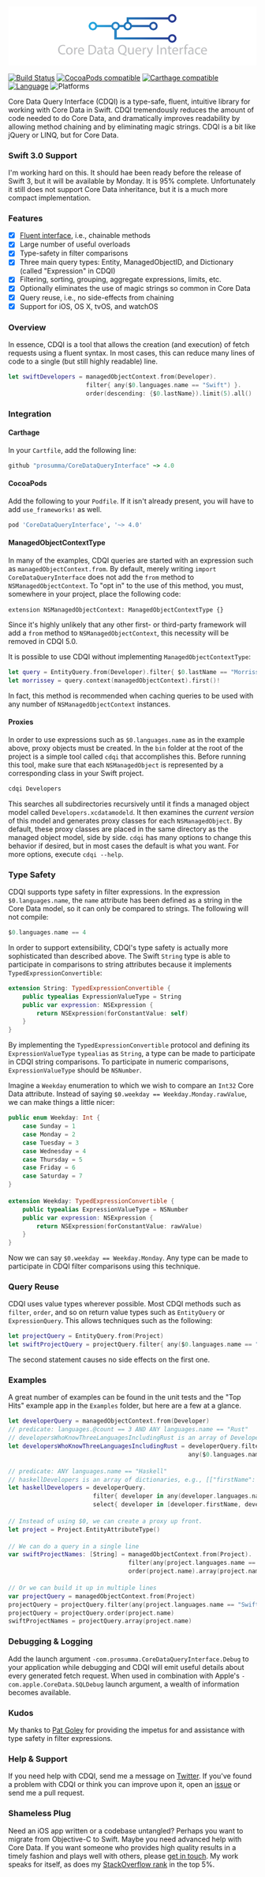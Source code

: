![CoreDataQueryInterface](CoreDataQueryInterface.png)

[![Build Status](https://travis-ci.org/Prosumma/CoreDataQueryInterface.svg)](https://travis-ci.org/Prosumma/CoreDataQueryInterface)
[![CocoaPods compatible](https://img.shields.io/cocoapods/v/CoreDataQueryInterface.svg)](https://cocoapods.org)
[![Carthage compatible](https://img.shields.io/badge/Carthage-compatible-4BC51D.svg?style=flat)](https://github.com/Carthage/Carthage)
[![Language](https://img.shields.io/badge/Swift-2.2-orange.svg)](http://swift.org)
![Platforms](https://img.shields.io/cocoapods/p/CoreDataQueryInterface.svg)

Core Data Query Interface (CDQI) is a type-safe, fluent, intuitive library for working with Core Data in Swift. CDQI tremendously reduces the amount of code needed to do Core Data, and dramatically improves readability by allowing method chaining and by eliminating magic strings. CDQI is a bit like jQuery or LINQ, but for Core Data.

### Swift 3.0 Support

I'm working hard on this. It should hae been ready before the release of Swift 3, but it will be available by Monday. It is 95% complete. Unfortunately it still does not support Core Data inheritance, but it is a much more compact implementation.

### Features

- [x] [Fluent interface](http://en.wikipedia.org/wiki/Fluent_interface), i.e., chainable methods
- [x] Large number of useful overloads
- [x] Type-safety in filter comparisons
- [x] Three main query types: Entity, ManagedObjectID, and Dictionary (called "Expression" in CDQI)
- [x] Filtering, sorting, grouping, aggregate expressions, limits, etc.
- [x] Optionally eliminates the use of magic strings so common in Core Data
- [x] Query reuse, i.e., no side-effects from chaining
- [x] Support for iOS, OS X, tvOS, and watchOS

### Overview

In essence, CDQI is a tool that allows the creation (and execution) of fetch requests using a fluent syntax. In most cases, this can reduce many lines of code to a single (but still highly readable) line.

```swift
let swiftDevelopers = managedObjectContext.from(Developer).
                      filter{ any($0.languages.name == "Swift") }.
                      order(descending: {$0.lastName}).limit(5).all()
```

### Integration

#### Carthage

In your `Cartfile`, add the following line:

```ruby
github "prosumma/CoreDataQueryInterface" ~> 4.0
```

#### CocoaPods

Add the following to your `Podfile`. If it isn't already present, you will have to add `use_frameworks!` as well.

```ruby
pod 'CoreDataQueryInterface', '~> 4.0'
```

#### ManagedObjectContextType

In many of the examples, CDQI queries are started with an expression such as `managedObjectContext.from`. By default, merely writing `import CoreDataQueryInterface` does not add the `from` method to `NSManagedObjectContext`. To "opt in" to the use of this method, you must, somewhere in your project, place the following code:

`extension NSManagedObjectContext: ManagedObjectContextType {}`

Since it's highly unlikely that any other first- or third-party framework will add a `from` method to `NSManagedObjectContext`, this necessity will be removed in CDQI 5.0.

It is possible to use CDQI without implementing `ManagedObjectContextType`:

```swift
let query = EntityQuery.from(Developer).filter{ $0.lastName == "Morrissey" }
let morrissey = query.context(managedObjectContext).first()!
```

In fact, this method is recommended when caching queries to be used with any number of `NSManagedObjectContext` instances.

#### Proxies

In order to use expressions such as `$0.languages.name` as in the example above, proxy objects must be created. In the `bin` folder at the root of the project is a simple tool called `cdqi` that accomplishes this. Before running this tool, make sure that each `NSManagedObject` is represented by a corresponding class in your Swift project.

```sh
cdqi Developers
```

This searches all subdirectories recursively until it finds a managed object model called `Developers.xcdatamodeld`. It then examines the _current version_ of this model and generates proxy classes for each `NSManagedObject`. By default, these proxy classes are placed in the same directory as the managed object model, side by side. `cdqi` has many options to change this behavior if desired, but in most cases the default is what you want. For more options, execute `cdqi --help`.

### Type Safety

CDQI supports type safety in filter expressions. In the expression `$0.languages.name`, the `name` attribute has been defined as a string in the Core Data model, so it can only be compared to strings. The following will not compile:

```swift
$0.languages.name == 4
```

In order to support extensibility, CDQI's type safety is actually more sophisticated than described above. The Swift `String` type is able to participate in comparisons to string attributes because it implements `TypedExpressionConvertible`:

```swift
extension String: TypedExpressionConvertible {
    public typealias ExpressionValueType = String
    public var expression: NSExpression {
        return NSExpression(forConstantValue: self)
    }
}
```

By implementing the `TypedExpressionConvertible` protocol and defining its `ExpressionValueType` `typealias` as `String`, a type can be made to participate in CDQI string comparisons. To participate in numeric comparisons, `ExpressionValueType` should be `NSNumber`.

Imagine a `Weekday` enumeration to which we wish to compare an `Int32` Core Data attribute. Instead of saying `$0.weekday == Weekday.Monday.rawValue`, we can make things a little nicer:

```swift
public enum Weekday: Int {
    case Sunday = 1
    case Monday = 2
    case Tuesday = 3
    case Wednesday = 4
    case Thursday = 5
    case Friday = 6
    case Saturday = 7    
}

extension Weekday: TypedExpressionConvertible {
    public typealias ExpressionValueType = NSNumber
    public var expression: NSExpression {
        return NSExpression(forConstantValue: rawValue)
    }
}
```

Now we can say `$0.weekday == Weekday.Monday`. Any type can be made to participate in CDQI filter comparisons using this technique.

### Query Reuse

CDQI uses value types wherever possible. Most CDQI methods such as `filter`, `order`, and so on return value types such as `EntityQuery` or `ExpressionQuery`. This allows techniques such as the following:

```swift
let projectQuery = EntityQuery.from(Project)
let swiftProjectQuery = projectQuery.filter{ any($0.languages.name == "Swift") }
```

The second statement causes no side effects on the first one.

### Examples

A great number of examples can be found in the unit tests and the "Top Hits" example app in the `Examples` folder, but here are a few at a glance.

```swift
let developerQuery = managedObjectContext.from(Developer)
// predicate: languages.@count == 3 AND ANY languages.name == "Rust"
// developersWhoKnowThreeLanguagesIncludingRust is an array of Developer entities
let developersWhoKnowThreeLanguagesIncludingRust = developerQuery.filter{ $0.languages.count == 3 &&
                                                   any($0.languages.name == "Rust") }.all()

// predicate: ANY languages.name == "Haskell"
// haskellDevelopers is an array of dictionaries, e.g., [["firstName": "Haskell", "lastName": "Curry"]]
let haskellDevelopers = developerQuery.
                        filter{ developer in any(developer.languages.name == "Haskell") }.
                        select{ developer in [developer.firstName, developer.lastName] }.all()

// Instead of using $0, we can create a proxy up front.
let project = Project.EntityAttributeType()

// We can do a query in a single line
var swiftProjectNames: [String] = managedObjectContext.from(Project).
                                  filter(any(project.languages.name == "Swift")).
                                  order(project.name).array(project.name)

// Or we can build it up in multiple lines
var projectQuery = managedObjectContext.from(Project)
projectQuery = projectQuery.filter(any(project.languages.name == "Swift"))
projectQuery = projectQuery.order(project.name)
swiftProjectNames = projectQuery.array(project.name)
```

### Debugging & Logging

Add the launch argument `-com.prosumma.CoreDataQueryInterface.Debug` to your application while debugging and CDQI will emit useful details about every generated fetch request. When used in combination with Apple's `-com.apple.CoreData.SQLDebug` launch argument, a wealth of information becomes available.

### Kudos

My thanks to [Pat Goley](https://github.com/patgoley) for providing the impetus for and assistance with type safety in filter expressions.

### Help & Support

If you need help with CDQI, send me a message on [Twitter](https://twitter.com/prosumma). If you've found a problem with CDQI or think you can improve upon it, open an [issue](https://github.com/Prosumma/CoreDataQueryInterface/issues) or send me a pull request.

### Shameless Plug

Need an iOS app written or a codebase untangled? Perhaps you want to migrate from Objective-C to Swift. Maybe you need advanced help with Core Data. If you want someone who provides high quality results in a timely fashion and plays well with others, please [get in touch](http://gregoryhigley.me). My work speaks for itself, as does my [StackOverflow rank](http://stackoverflow.com/users/27779/gregory-higley?tab=topactivity) in the top 5%. 
